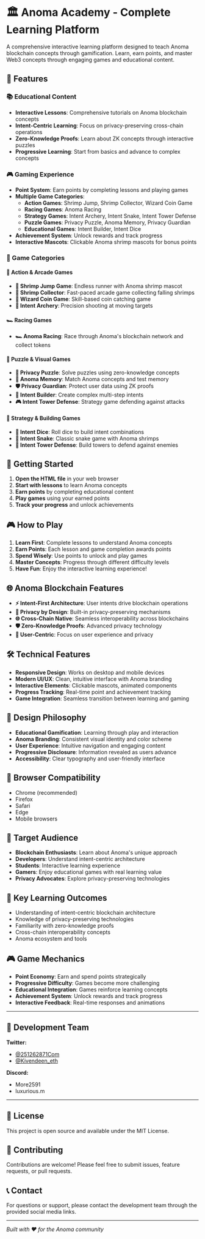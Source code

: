 # 🏛️ Anoma Academy - Complete Learning Platform

A comprehensive interactive learning platform designed to teach Anoma blockchain concepts through gamification. Learn, earn points, and master Web3 concepts through engaging games and educational content.

## 🌟 Features

### 📚 Educational Content
- **Interactive Lessons**: Comprehensive tutorials on Anoma blockchain concepts
- **Intent-Centric Learning**: Focus on privacy-preserving cross-chain operations
- **Zero-Knowledge Proofs**: Learn about ZK concepts through interactive puzzles
- **Progressive Learning**: Start from basics and advance to complex concepts

### 🎮 Gaming Experience
- **Point System**: Earn points by completing lessons and playing games
- **Multiple Game Categories**:
  - **Action Games**: Shrimp Jump, Shrimp Collector, Wizard Coin Game
  - **Racing Games**: Anoma Racing
  - **Strategy Games**: Intent Archery, Intent Snake, Intent Tower Defense
  - **Puzzle Games**: Privacy Puzzle, Anoma Memory, Privacy Guardian
  - **Educational Games**: Intent Builder, Intent Dice
- **Achievement System**: Unlock rewards and track progress
- **Interactive Mascots**: Clickable Anoma shrimp mascots for bonus points

### 🎯 Game Categories

#### 🏃 Action & Arcade Games
- **🦐 Shrimp Jump Game**: Endless runner with Anoma shrimp mascot
- **🦐 Shrimp Collector**: Fast-paced arcade game collecting falling shrimps
- **🧙 Wizard Coin Game**: Skill-based coin catching game
- **🎯 Intent Archery**: Precision shooting at moving targets

#### 🏎️ Racing Games
- **🏎️ Anoma Racing**: Race through Anoma's blockchain network and collect tokens

#### 🧩 Puzzle & Visual Games
- **🔐 Privacy Puzzle**: Solve puzzles using zero-knowledge concepts
- **🧠 Anoma Memory**: Match Anoma concepts and test memory
- **🛡️ Privacy Guardian**: Protect user data using ZK proofs
- **🎯 Intent Builder**: Create complex multi-step intents
- **🎮 Intent Tower Defense**: Strategy game defending against attacks

#### 🎲 Strategy & Building Games
- **🎲 Intent Dice**: Roll dice to build intent combinations
- **🐍 Intent Snake**: Classic snake game with Anoma shrimps
- **🏰 Intent Tower Defense**: Build towers to defend against enemies

## 🚀 Getting Started

1. **Open the HTML file** in your web browser
2. **Start with lessons** to learn Anoma concepts
3. **Earn points** by completing educational content
4. **Play games** using your earned points
5. **Track your progress** and unlock achievements

## 🎮 How to Play

1. **Learn First**: Complete lessons to understand Anoma concepts
2. **Earn Points**: Each lesson and game completion awards points
3. **Spend Wisely**: Use points to unlock and play games
4. **Master Concepts**: Progress through different difficulty levels
5. **Have Fun**: Enjoy the interactive learning experience!

## 🌐 Anoma Blockchain Features

- **⚡ Intent-First Architecture**: User intents drive blockchain operations
- **🔐 Privacy by Design**: Built-in privacy-preserving mechanisms
- **🌐 Cross-Chain Native**: Seamless interoperability across blockchains
- **🛡️ Zero-Knowledge Proofs**: Advanced privacy technology
- **🎯 User-Centric**: Focus on user experience and privacy

## 🛠️ Technical Features

- **Responsive Design**: Works on desktop and mobile devices
- **Modern UI/UX**: Clean, intuitive interface with Anoma branding
- **Interactive Elements**: Clickable mascots, animated components
- **Progress Tracking**: Real-time point and achievement tracking
- **Game Integration**: Seamless transition between learning and gaming

## 🎨 Design Philosophy

- **Educational Gamification**: Learning through play and interaction
- **Anoma Branding**: Consistent visual identity and color scheme
- **User Experience**: Intuitive navigation and engaging content
- **Progressive Disclosure**: Information revealed as users advance
- **Accessibility**: Clear typography and user-friendly interface

## 📱 Browser Compatibility

- Chrome (recommended)
- Firefox
- Safari
- Edge
- Mobile browsers

## 🎯 Target Audience

- **Blockchain Enthusiasts**: Learn about Anoma's unique approach
- **Developers**: Understand intent-centric architecture
- **Students**: Interactive learning experience
- **Gamers**: Enjoy educational games with real learning value
- **Privacy Advocates**: Explore privacy-preserving technologies

## 🌟 Key Learning Outcomes

- Understanding of intent-centric blockchain architecture
- Knowledge of privacy-preserving technologies
- Familiarity with zero-knowledge proofs
- Cross-chain interoperability concepts
- Anoma ecosystem and tools

## 🎮 Game Mechanics

- **Point Economy**: Earn and spend points strategically
- **Progressive Difficulty**: Games become more challenging
- **Educational Integration**: Games reinforce learning concepts
- **Achievement System**: Unlock rewards and track progress
- **Interactive Feedback**: Real-time responses and animations

---

## 👥 Development Team

**Twitter:**
- [@251262871Com](https://twitter.com/251262871Com)
- [@Kivendeen_eth](https://twitter.com/Kivendeen_eth)

**Discord:**
- More2591
- luxurious.m

---

## 📄 License

This project is open source and available under the MIT License.

## 🤝 Contributing

Contributions are welcome! Please feel free to submit issues, feature requests, or pull requests.

## 📞 Contact

For questions or support, please contact the development team through the provided social media links.

---

*Built with ❤️ for the Anoma community*